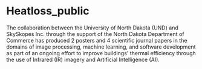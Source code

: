 # Heatloss_public

The collaboration between the University of North Dakota (UND) and SkySkopes Inc. through the support of the North Dakota Department of Commerce has produced 2 posters and 4 scientific journal papers in the domains of image processing, machine learning, and software development as part of an ongoing effort to improve buildings' thermal efficiency through the use of  Infrared (IR) imagery and Artificial Intelligence (AI). 


